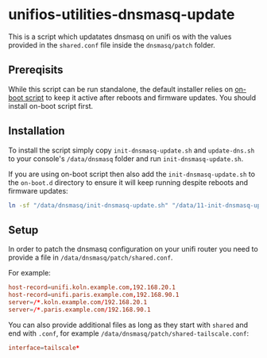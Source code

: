 # unifios-utilities-dnsmasq-update

This is a script which updatates dnsmasq on unifi os with the values provided in the `shared.conf` file inside the `dnsmasq/patch` folder.

## Prereqisits

While this script can be run standalone, the default installer relies on [on-boot script](https://github.com/unifi-utilities/unifios-utilities/tree/main/on-boot-script) to keep it active after reboots and firmware updates. You should install on-boot script first.

## Installation

To install the script simply copy `init-dnsmasq-update.sh` and `update-dns.sh` to your console's `/data/dnsmasq` folder and run `init-dnsmasq-update.sh`.

If you are using on-boot script then also add the `init-dnsmasq-update.sh` to the `on-boot.d` directory to ensure it will keep running despite reboots and firmware updates:

```bash
ln -sf "/data/dnsmasq/init-dnsmasq-update.sh" "/data/11-init-dnsmasq-updates.sh"
```

## Setup

In order to patch the dnsmasq configuration on your unifi router you need to provide a file in `/data/dnsmasq/patch/shared.conf`.

For example:

```toml
host-record=unifi.koln.example.com,192.168.20.1
host-record=unifi.paris.example.com,192.168.90.1
server=/*.koln.example.com/192.168.20.1
server=/*.paris.example.com/192.168.90.1
```

You can also provide additional files as long as they start with `shared` and end with `.conf`, for example `/data/dnsmasq/patch/shared-tailscale.conf`:

```toml
interface=tailscale*
```
